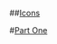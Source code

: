##[Icons](https://LeahSmyth.github.io/icons/index.html)

#[Part One](https://LeahSmyth.github.io/icons/wands.html)